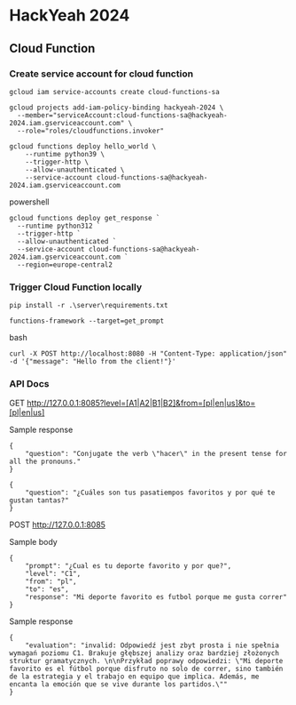 # HackYeah 2024

## Cloud Function
### Create service account for cloud function
```
gcloud iam service-accounts create cloud-functions-sa
```

```
gcloud projects add-iam-policy-binding hackyeah-2024 \
  --member="serviceAccount:cloud-functions-sa@hackyeah-2024.iam.gserviceaccount.com" \
  --role="roles/cloudfunctions.invoker"
```

```
gcloud functions deploy hello_world \
    --runtime python39 \
    --trigger-http \
    --allow-unauthenticated \
    --service-account cloud-functions-sa@hackyeah-2024.iam.gserviceaccount.com
```

powershell
```
gcloud functions deploy get_response `
  --runtime python312 `
  --trigger-http `
  --allow-unauthenticated `
  --service-account cloud-functions-sa@hackyeah-2024.iam.gserviceaccount.com `
  --region=europe-central2
```


### Trigger Cloud Function locally
```
pip install -r .\server\requirements.txt
```

```
functions-framework --target=get_prompt
```

bash
```
curl -X POST http://localhost:8080 -H "Content-Type: application/json" -d '{"message": "Hello from the client!"}'
```

### API Docs

GET http://127.0.0.1:8085?level=[A1|A2|B1|B2]&from=[pl|en|us]&to=[pl|en|us]

Sample response
```
{
    "question": "Conjugate the verb \"hacer\" in the present tense for all the pronouns."
}
```

```
{
    "question": "¿Cuáles son tus pasatiempos favoritos y por qué te gustan tantas?"
}
```

POST http://127.0.0.1:8085

Sample body 
```
{
    "prompt": "¿Cual es tu deporte favorito y por que?",
    "level": "C1",
    "from": "pl",
    "to": "es",
    "response": "Mi deporte favorito es futbol porque me gusta correr"
}
```
Sample response
```
{
    "evaluation": "invalid: Odpowiedź jest zbyt prosta i nie spełnia wymagań poziomu C1. Brakuje głębszej analizy oraz bardziej złożonych struktur gramatycznych. \n\nPrzykład poprawy odpowiedzi: \"Mi deporte favorito es el fútbol porque disfruto no solo de correr, sino también de la estrategia y el trabajo en equipo que implica. Además, me encanta la emoción que se vive durante los partidos.\""
}
```